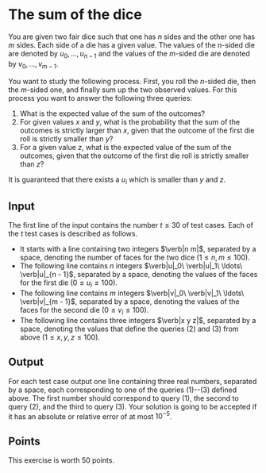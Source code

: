 # The sum of the dice

You are given two fair dice such that one has $n$ sides and the other one has
$m$ sides. Each side of a die has a given value. The values of the $n$-sided die
are denoted by $u_0, \ldots, u_{n - 1}$ and the values of the $m$-sided die are
denoted by $v_0, \ldots, v_{m - 1}$.

You want to study the following process. First, you roll the $n$-sided die, then
the $m$-sided one, and finally sum up the two observed values. For this process
you want to answer the following three queries:

1. What is the expected value of the sum of the outcomes?
2. For given values $x$ and $y$, what is the probability that the sum of
    the outcomes is strictly larger than $x$, given that the outcome of the
    first die roll is strictly smaller than $y$?
3. For a given value $z$, what is the expected value of the sum of the
    outcomes, given that the outcome of the first die roll is strictly smaller
    than $z$?

It is guaranteed that there exists a $u_i$ which is smaller than $y$ and $z$.

## Input
  The first line of the input contains the number $t \leq 30$ of test cases.
  Each of the $t$ test cases is described as follows.
  
  
  - It starts with a line containing two integers $\verb|n m|$, separated by
      a space, denoting the number of faces for the two dice $(1 \leq n, m \leq 100)$.
  - The following line contains $n$ integers $\verb|u|_0\ \verb|u|_1\
      \ldots\ \verb|u|_{n - 1}$, separated by a space, denoting the values of
      the faces for the first die $(0 \leq u_i \leq 100)$.
  - The following line contains $m$ integers $\verb|v|_0\ \verb|v|_1\
      \ldots\ \verb|v|_{m - 1}$, separated by a space, denoting the values of
      the faces for the second die ($0 \leq v_i \leq 100$).
  - The following line contains three integers $\verb|x y z|$, separated by
      a space, denoting the values that define the queries $(2)$ and $(3)$ from
      above $(1 \leq x, y, z \leq 100)$.

## Output
  For each test case output one line containing three real numbers, separated by
  a space, each corresponding to one of the queries $(1)$--$(3)$ defined above.
  The first number should correspond to query $(1)$, the second to query $(2)$,
  and the third to query $(3)$. Your solution is going to be accepted if it has
  an absolute or relative error of at most $10^{-5}$.

## Points
  This exercise is worth $50$ points.

